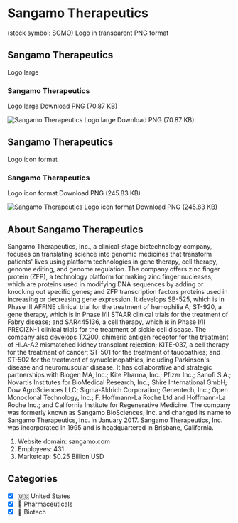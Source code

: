 # Sangamo Therapeutics
 (stock symbol: SGMO) Logo in transparent PNG format

## Sangamo Therapeutics
 Logo large

### Sangamo Therapeutics
 Logo large Download PNG (70.87 KB)

![Sangamo Therapeutics
 Logo large Download PNG (70.87 KB)](/img/orig/SGMO_BIG-20973406.png)

## Sangamo Therapeutics
 Logo icon format

### Sangamo Therapeutics
 Logo icon format Download PNG (245.83 KB)

![Sangamo Therapeutics
 Logo icon format Download PNG (245.83 KB)](/img/orig/SGMO-9f741bce.png)

## About Sangamo Therapeutics


Sangamo Therapeutics, Inc., a clinical-stage biotechnology company, focuses on translating science into genomic medicines that transform patients' lives using platform technologies in gene therapy, cell therapy, genome editing, and genome regulation. The company offers zinc finger protein (ZFP), a technology platform for making zinc finger nucleases, which are proteins used in modifying DNA sequences by adding or knocking out specific genes; and ZFP transcription factors proteins used in increasing or decreasing gene expression. It develops SB-525, which is in Phase III AFFINE clinical trial for the treatment of hemophilia A; ST-920, a gene therapy, which is in Phase I/II STAAR clinical trials for the treatment of Fabry disease; and SAR445136, a cell therapy, which is in Phase I/II PRECIZN-1 clinical trials for the treatment of sickle cell disease. The company also develops TX200, chimeric antigen receptor for the treatment of HLA-A2 mismatched kidney transplant rejection; KITE-037, a cell therapy for the treatment of cancer; ST-501 for the treatment of tauopathies; and ST-502 for the treatment of synucleinopathies, including Parkinson's disease and neuromuscular disease. It has collaborative and strategic partnerships with Biogen MA, Inc.; Kite Pharma, Inc.; Pfizer Inc.; Sanofi S.A.; Novartis Institutes for BioMedical Research, Inc.; Shire International GmbH; Dow AgroSciences LLC; Sigma-Aldrich Corporation; Genentech, Inc.; Open Monoclonal Technology, Inc.; F. Hoffmann-La Roche Ltd and Hoffmann-La Roche Inc.; and California Institute for Regenerative Medicine. The company was formerly known as Sangamo BioSciences, Inc. and changed its name to Sangamo Therapeutics, Inc. in January 2017. Sangamo Therapeutics, Inc. was incorporated in 1995 and is headquartered in Brisbane, California.

1. Website domain: sangamo.com
2. Employees: 431
3. Marketcap: $0.25 Billion USD


## Categories
- [x] 🇺🇸 United States
- [x] 💊 Pharmaceuticals
- [x] 🧬 Biotech
